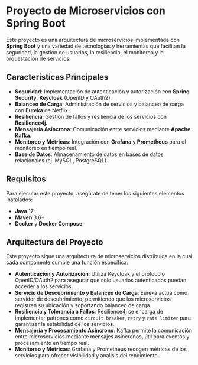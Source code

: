 # Proyecto de Microservicios con Spring Boot

Este proyecto es una arquitectura de microservicios implementada con **Spring Boot** y una variedad de tecnologías y herramientas que facilitan la seguridad, la gestión de usuarios, la resiliencia, el monitoreo y la orquestación de servicios.

## Características Principales

- **Seguridad**: Implementación de autenticación y autorización con **Spring Security**, **Keycloak** (OpenID y OAuth2).
- **Balanceo de Carga**: Administración de servicios y balanceo de carga con **Eureka** de Netflix.
- **Resiliencia**: Gestión de fallos y resiliencia de los servicios con **Resilience4j**.
- **Mensajería Asíncrona**: Comunicación entre servicios mediante **Apache Kafka**.
- **Monitoreo y Métricas**: Integración con **Grafana** y **Prometheus** para el monitoreo en tiempo real.
- **Base de Datos**: Almacenamiento de datos en bases de datos relacionales (ej. MySQL, PostgreSQL).

## Requisitos

Para ejecutar este proyecto, asegúrate de tener los siguientes elementos instalados:

- **Java** 17+
- **Maven** 3.6+
- **Docker** y **Docker Compose** 

## Arquitectura del Proyecto

Este proyecto sigue una arquitectura de microservicios distribuida en la cual cada componente cumple una función específica:

- **Autenticación y Autorización**: Utiliza Keycloak y el protocolo OpenID/OAuth2 para asegurar que solo usuarios autenticados puedan acceder a los servicios.
- **Servicio de Descubrimiento y Balanceo de Carga**: Eureka actúa como servidor de descubrimiento, permitiendo que los microservicios registren su ubicación y soportando balanceo de carga.
- **Resiliencia y Tolerancia a Fallos**: Resilience4j se encarga de implementar patrones como `circuit breaker`, `retry` y `rate limiter` para garantizar la estabilidad de los servicios.
- **Mensajería y Procesamiento Asíncrono**: Kafka permite la comunicación entre microservicios mediante mensajes asíncronos, útil para eventos y procesamiento en tiempo real.
- **Monitoreo y Métricas**: Grafana y Prometheus recogen métricas de los servicios para ofrecer visibilidad y análisis del rendimiento.
